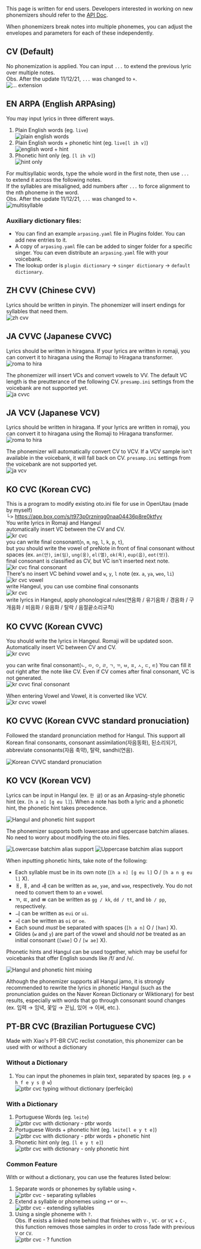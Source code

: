 This page is written for end users. Developers interested in working on new phonemizers should refer to the [API Doc](https://github.com/stakira/OpenUtau/blob/master/OpenUtau.Core/Api/README.md).

When phonemizers break notes into multiple phonemes, you can adjust the envelopes and parameters for each of these independently.

## CV (Default)
No phonemization is applied.
You can input `...` to extend the previous lyric over multiple notes.  
Obs. After the update 11/12/21, `...` was changed to `+`.  
![... extension](https://i.imgur.com/2pR43nx.png)

## EN ARPA (English ARPAsing)
You may input lyrics in three different ways.
1. Plain English words (eg. `live`)  
![plain english words](https://i.imgur.com/PZJe73G.png)
2. Plain English words + phonetic hint (eg. `live[l ih v]`)  
![english word + hint](https://i.imgur.com/YmvhUaL.png)
3. Phonetic hint only (eg. `[l ih v]`)  
![hint only](https://i.imgur.com/6hKOYsn.png)

For multisyllabic words, type the whole word in the first note, then use `...` to extend it across the following notes.  
If the syllables are misaligned, add numbers after `...` to force alignment to the nth phoneme in the word.  
Obs. After the update 11/12/21, `...` was changed to `+`.  
![multisyllable](https://i.imgur.com/VLksjSR.png)

### Auxiliary dictionary files:

- You can find an example `arpasing.yaml` file in Plugins folder. You can add new entries to it.
- A copy of `arpasing.yaml` file can be added to singer folder for a specific singer. You can even distribute an `arpasing.yaml` file with your voicebank.
- The lookup order is `plugin dictionary` -> `singer dictionary` -> `default dictionary`.

## ZH CVV (Chinese CVV)
Lyrics should be written in pinyin. The phonemizer will insert endings for syllables that need them.  
![zh cvv](https://i.imgur.com/TJfiNit.png)

## JA CVVC (Japanese CVVC)
Lyrics should be written in hiragana. If your lyrics are written in romaji, you can convert it to hiragana using the Romaji to Hiragana transformer.  
![roma to hira](https://i.imgur.com/XmfItiZ.png)

The phonemizer will insert VCs and convert vowels to VV. The default VC length is the preutterance of the following CV. `presamp.ini` settings from the voicebank are not supported yet.  
![ja cvvc](https://i.imgur.com/GDaGjLu.png)

## JA VCV (Japanese VCV)
Lyrics should be written in hiragana. If your lyrics are written in romaji, you can convert it to hiragana using the Romaji to Hiragana transformer.  
![roma to hira](https://i.imgur.com/XmfItiZ.png)

The phonemizer will automatically convert CV to VCV. If a VCV sample isn't available in the voicebank, it will fall back on CV. `presamp.ini` settings from the voicebank are not supported yet.  
![ja vcv](https://i.imgur.com/QYp3J3J.png)

## KO CVC (Korean CVC)
This is a program to modify existing oto.ini file for use in OpenUtau (made by myself)  
└> https://app.box.com/s/t973p0rznirqg0naa04436p8re0ktfyy  
You write lyrics in Romaji and Hangeul  
automatically insert VC between the CV and CV.  
![kr cvc](https://i.imgur.com/6w87k41.png)  
you can write final consonant(`n`, `m`, `ng`, `l`, `k`, `p`, `t`),  
but you should write the vowel of preNote in front of final consonant without spaces (ex. `an(안)`, `im(임)`, `ung(웅)`, `el(엘)`, `ok(옥)`, `eup(읍)`, `eot(엇)`).  
final consonant is classified as CV, but VC isn't inserted next note.  
![kr cvc final consonant](https://i.imgur.com/yB012mW.png)  
There's no insert VC behind vowel and `w`, `y`, `l` note (ex. `a`, `ya`, `weo`, `li`)  
![kr cvc vowel](https://i.imgur.com/WsTELSm.png)  
write Hangeul, you can use combine final consonants  
![kr cvc](https://i.imgur.com/Ffn0mNK.jpg)  
write lyrics in Hangeul, apply phonological rules(연음화 / 유기음화 / 경음화 / 구개음화 / 비음화 / 유음화 / 탈락 / 음절끝소리규칙)  

## KO CVVC (Korean CVVC)
You should write the lyrics in Hangeul. Romaji will be updated soon.  
Automatically insert VC between CV and CV.  
![kr cvvc](https://i.imgur.com/vrftrEJ.png)

you can write final consonant(`ㄴ`, `ㅁ`, `ㅇ`, `ㄹ`, `ㄱ`, `ㄲ`, `ㅂ`, `ㅍ`, `ㅅ`, `ㄷ`, `ㅌ`)
You can fill it out right after the note like CV.
Even if CV comes after final consonant, VC is not generated.  
![kr cvvc final consonant](https://i.imgur.com/2RQfG4F.png)

When entering Vowel and Vowel, it is converted like VCV.  
![kr cvvc vowel](https://i.imgur.com/ubiRAgb.png)

## KO CVVC (Korean CVVC standard pronuciation)
Followed the standard pronunciation method for Hangul.
This support all Korean final consonants, consonant assimilation(자음동화), 된소리되기, abbreviate consonants(자음 축약), 탈락, sandhi(연음).  

![Korean CVVC standard pronuciation](https://i.imgur.com/unXXxVq.png)

## KO VCV (Korean VCV)
Lyrics can be input in Hangul (ex. `한 글`) or as an Arpasing-style phonetic hint (ex. `[h a n] [g eu l]`). When a note has both a lyric and a phonetic hint, the phonetic hint takes precedence.

![Hangul and phonetic hint support](https://i.imgur.com/1CKRtFl.png)

The phonemizer supports both lowercase and uppercase batchim aliases. No need to worry about modifying the oto.ini files.

![Lowercase batchim alias support](https://i.imgur.com/uw72Arh.png)
![Uppercase batchim alias support](https://i.imgur.com/eA5yfCo.png)

When inputting phonetic hints, take note of the following:
* Each syllable must be in its own note (`[h a n] [g eu l]` O / `[h a n g eu l]` X).
* ㅐ, ㅒ, and ㅙ can be written as `ae`, `yae`, and `wae`, respectively. You do not need to convert them to an `e` vowel.
* ㄲ, ㄸ, and ㅃ can be written as `gg / kk`, `dd / tt`, and `bb / pp`, respectively.
* ㅢ can be written as `eui` or `ui`.
* ㅚ can be written as `oi` or `oe`.
* Each sound *must* be separated with spaces (`[h a n]` O / `[han]` X).
* Glides (`w` and `y`) are part of the vowel and should *not* be treated as an initial consonant (`[wae]` O / `[w ae]` X).

Phonetic hints and Hangul can be used together, which may be useful for voicebanks that offer English sounds like /f/ and /v/.

![Hangul and phonetic hint mixing](https://i.imgur.com/k0lux1a.png)

Although the phonemizer supports all Hangul jamo, it is strongly recommended to rewrite the lyrics in phonetic Hangul (such as the pronunciation guides on the Naver Korean Dictionary or Wiktionary) for best results, especially with words that go through consonant sound changes (ex. 입력 → 임녁, 꽃잎 → 꼰닙, 있어 → 이써, etc.).

## PT-BR CVC (Brazilian Portuguese CVC)
Made with Xiao's PT-BR CVC reclist conotation, this phonemizer can be used with or without a dictionary

### Without a Dictionary
1. You can input the phonemes in plain text, separated by spaces (eg. `p e h f e y s @ w`)  
![ptbr cvc typing without dictionary (perfeição)](https://i.imgur.com/BNGhl9A.png)  

### With a Dictionary
1. Portuguese Words (eg. `leite`)  
![ptbr cvc with dictionary - ptbr words](https://i.imgur.com/E1eTaV5.png)  
2. Portuguese Words + phonetic hint (eg. `leite[l e y t e]`)  
![ptbr cvc with dictionary - ptbr words + phonetic hint](https://i.imgur.com/1bhmZFl.png)  
3. Phonetic hint only (eg. `[l e y t e]`)  
![ptbr cvc with dictionary - only phonetic hint](https://i.imgur.com/Fb8n69J.png)  

### Common Feature
With or without a dictionary, you can use the features listed below:

1. Separate words or phonemes by syllable using `+`.  
![ptbr cvc - separating syllables](https://i.imgur.com/ofHlD9O.png)  
2. Extend a syllable or phonemes using `+*` or `+~`.  
![ptbr cvc - extending syllables](https://i.imgur.com/OkqTZHd.png)  
3. Using a single phoneme with `?`.  
Obs. If exists a linked note behind that finishes with `V-`, `VC-` or `VC` + `C-`, this function removes those samples in order to cross fade with previous `V` or `CV`.  
![ptbr cvc - ? function](https://i.imgur.com/MfeBe62.png)  